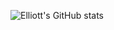 ![Elliott's GitHub stats](https://github-readme-stats.vercel.app/api?username=elliottkember&show_icons=true&theme=radical)
